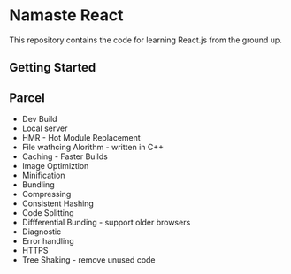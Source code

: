# Namaste React

This repository contains the code for learning React.js from the ground up.

## Getting Started


## Parcel
- Dev Build
- Local server
- HMR - Hot Module Replacement
- File wathcing Alorithm - written in C++
- Caching - Faster Builds
- Image Optimiztion
- Minification 
- Bundling
- Compressing
- Consistent Hashing
- Code Splitting 
- Diffferential Bunding - support older browsers
- Diagnostic
- Error handling
- HTTPS
- Tree Shaking - remove unused code